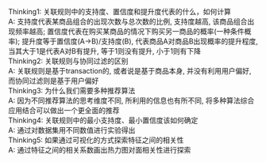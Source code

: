 Thinking1: 关联规则中的支持度、置信度和提升度代表的什么，如何计算    
A: 支持度代表某商品组合的出现次数与总次数的比例, 支持度越高, 该商品组合出现频率越高; 置信度代表在购买某商品的情况下购买另一商品的概率(一种条件概率); 提升度等于置信度(A->B)/支持度(B), 代表商品A对商品B出现概率的提升程度, 当其大于1是代表A对B有提升, 等于1则没有提升, 小于1则有下降    
Thinking2: 关联规则与协同过滤的区别    
A: 关联规则是基于transaction的, 或者说是基于商品本身, 并没有利用用户偏好, 而协同过滤则是基于用户偏好    
Thinking3: 为什么我们需要多种推荐算法    
A: 因为不同推荐算法的思考维度不同, 所利用的信息也有所不同, 将多种算法综合应用结合可以做出一个更全面的推荐    
Thinking4: 关联规则中的最小支持度、最小置信度该如何确定    
A: 通过对数据集用不同数值进行实验得出    
Thinking5: 如果通过可视化的方式探索特征之间的相关性    
A: 通过特征之间的相关系数画出热力图对面相关性进行探索
